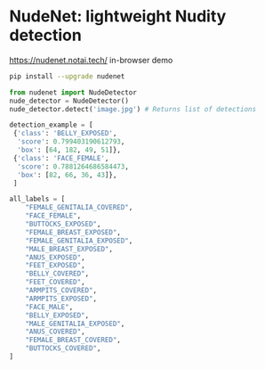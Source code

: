 # NudeNet: lightweight Nudity detection

https://nudenet.notai.tech/ in-browser demo

```bash
pip install --upgrade nudenet
```

```python
from nudenet import NudeDetector
nude_detector = NudeDetector()
nude_detector.detect('image.jpg') # Returns list of detections
```

```python
detection_example = [
 {'class': 'BELLY_EXPOSED',
  'score': 0.799403190612793,
  'box': [64, 182, 49, 51]},
 {'class': 'FACE_FEMALE',
  'score': 0.7881264686584473,
  'box': [82, 66, 36, 43]},
 ]
```

```python
all_labels = [
    "FEMALE_GENITALIA_COVERED",
    "FACE_FEMALE",
    "BUTTOCKS_EXPOSED",
    "FEMALE_BREAST_EXPOSED",
    "FEMALE_GENITALIA_EXPOSED",
    "MALE_BREAST_EXPOSED",
    "ANUS_EXPOSED",
    "FEET_EXPOSED",
    "BELLY_COVERED",
    "FEET_COVERED",
    "ARMPITS_COVERED",
    "ARMPITS_EXPOSED",
    "FACE_MALE",
    "BELLY_EXPOSED",
    "MALE_GENITALIA_EXPOSED",
    "ANUS_COVERED",
    "FEMALE_BREAST_COVERED",
    "BUTTOCKS_COVERED",
]
```
